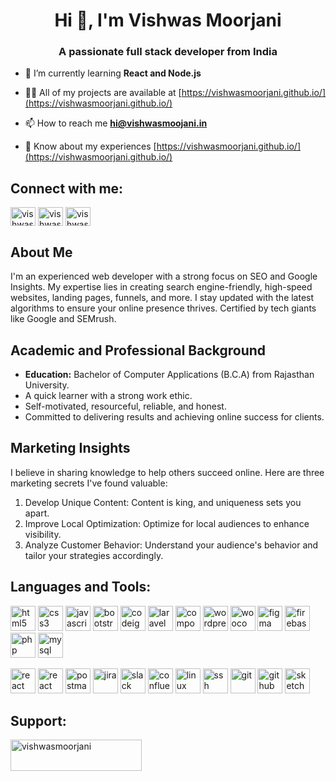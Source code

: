 <h1 align="center">Hi 👋, I'm Vishwas Moorjani</h1>
<h3 align="center">A passionate full stack developer from India</h3>

- 🌱 I’m currently learning **React and Node.js**

- 👨‍💻 All of my projects are available at [https://vishwasmoorjani.github.io/](https://vishwasmoorjani.github.io/)

- 📫 How to reach me **hi@vishwasmoojani.in**

- 📄 Know about my experiences [https://vishwasmoorjani.github.io/](https://vishwasmoorjani.github.io/)

## Connect with me:
<p align="left">
<a href="https://www.linkedin.com/in/vishwas-moorjani/" target="blank"><img align="center" src="https://cdn.jsdelivr.net/gh/devicons/devicon/icons/linkedin/linkedin-original.svg" alt="vishwasmoorjani" height="30" width="40" /></a>
<a href="https://twitter.com/vishwasmoorjani" target="blank"><img align="center" src="https://cdn.jsdelivr.net/gh/devicons/devicon/icons/twitter/twitter-original.svg" alt="vishwasmoorjani" height="30" width="40" /></a>
<a href="https://www.instagram.com/vishwasmoorjani/" target="blank"><img align="center" src="https://skillicons.dev/icons?i=instagram" alt="vishwasmoorjani" height="30" width="40" /></a>
</p>

## About Me

I'm an experienced web developer with a strong focus on SEO and Google Insights. My expertise lies in creating search engine-friendly, high-speed websites, landing pages, funnels, and more. I stay updated with the latest algorithms to ensure your online presence thrives. Certified by tech giants like Google and SEMrush.

## Academic and Professional Background

- **Education:** Bachelor of Computer Applications (B.C.A) from Rajasthan University.
- A quick learner with a strong work ethic.
- Self-motivated, resourceful, reliable, and honest.
- Committed to delivering results and achieving online success for clients.

## Marketing Insights

I believe in sharing knowledge to help others succeed online. Here are three marketing secrets I've found valuable:

1. Develop Unique Content: Content is king, and uniqueness sets you apart.
2. Improve Local Optimization: Optimize for local audiences to enhance visibility.
3. Analyze Customer Behavior: Understand your audience's behavior and tailor your strategies accordingly.


## Languages and Tools:
<p align="left"> 
    <img src="https://cdn.jsdelivr.net/gh/devicons/devicon/icons/html5/html5-original.svg" alt="html5" width="40" height="40"/>  
    <img src="https://cdn.jsdelivr.net/gh/devicons/devicon/icons/css3/css3-original.svg" alt="css3" width="40" height="40"/>  
    <img src="https://cdn.jsdelivr.net/gh/devicons/devicon/icons/javascript/javascript-original.svg" alt="javascript" width="40" height="40"/>  
    <img src="https://cdn.jsdelivr.net/gh/devicons/devicon/icons/bootstrap/bootstrap-original.svg" alt="bootstrap" width="40" height="40"/>  
    <img src="https://cdn.worldvectorlogo.com/logos/codeigniter.svg" alt="codeigniter" width="40" height="40"/> 
    <img src="https://skillicons.dev/icons?i=laravel" alt="laravel" width="40" height="40"/> 
    <img src="https://cdn.jsdelivr.net/gh/devicons/devicon/icons/composer/composer-original.svg" alt="composer" width="40" height="40"/> 
    <img src="https://cdn.jsdelivr.net/gh/devicons/devicon/icons/wordpress/wordpress-original.svg" alt="wordpress" width="40" height="40"/> 
    <img src="https://cdn.jsdelivr.net/gh/devicons/devicon/icons/woocommerce/woocommerce-original.svg" alt="woocommerce" width="40" height="40"/> 
    <img src="https://www.vectorlogo.zone/logos/figma/figma-icon.svg" alt="figma" width="40" height="40"/>  
    <img src="https://www.vectorlogo.zone/logos/firebase/firebase-icon.svg" alt="firebase" width="40" height="40"/>  
    <img src="https://cdn.jsdelivr.net/gh/devicons/devicon/icons/php/php-original.svg" alt="php" width="40" height="40"/>
    <img src="https://cdn.jsdelivr.net/gh/devicons/devicon/icons/mysql/mysql-original.svg" alt="mysql" width="40" height="40"/>
</p>
<p align="left">
    <img src="https://cdn.jsdelivr.net/gh/devicons/devicon/icons/react/react-original.svg" alt="react" width="40" height="40"/>
    <img src="https://cdn.jsdelivr.net/gh/devicons/devicon/icons/nodejs/nodejs-original.svg" alt="react" width="40" height="40"/>
    <img src="https://www.vectorlogo.zone/logos/getpostman/getpostman-icon.svg" alt="postman" width="40" height="40"/>
    <img src="https://cdn.jsdelivr.net/gh/devicons/devicon/icons/jira/jira-original.svg" alt="jira" width="40" height="40"/>  
    <img src="https://cdn.jsdelivr.net/gh/devicons/devicon/icons/slack/slack-original.svg" alt="slack" width="40" height="40"/>  
    <img src="https://cdn.jsdelivr.net/gh/devicons/devicon/icons/confluence/confluence-original.svg" alt="confluence" width="40" height="40"/>  
    <img src="https://cdn.jsdelivr.net/gh/devicons/devicon/icons/linux/linux-original.svg" alt="linux" width="40" height="40"/>  
    <img src="https://cdn.jsdelivr.net/gh/devicons/devicon/icons/ssh/ssh-original.svg" alt="ssh" width="40" height="40"/>  
    <img src="https://www.vectorlogo.zone/logos/git-scm/git-scm-icon.svg" alt="git" width="40" height="40"/>  
    <img src="https://skillicons.dev/icons?i=github" alt="github" width="40" height="40"/>  
    <img src="https://www.vectorlogo.zone/logos/sketchapp/sketchapp-icon.svg" alt="sketch" width="40" height="40"/>

</p>

## Support:
<p><a href="https://www.buymeacoffee.com/vishwasmoorjani"> <img align="left" src="https://cdn.buymeacoffee.com/buttons/v2/default-yellow.png" height="50" width="210" alt="vishwasmoorjani" /></a></p><br><br>

<!--
**VishwasMoorjani/VishwasMoorjani** is a ✨ _special_ ✨ repository because its `README.md` (this file) appears on your GitHub profile.

Here are some ideas to get you started:

- 🔭 I’m currently working on ...
- 🌱 I’m currently learning ...
- 👯 I’m looking to collaborate on ...
- 🤔 I’m looking for help with ...
- 💬 Ask me about ...
- 📫 How to reach me: ...
- 😄 Pronouns: ...
- ⚡ Fun fact: ...
-->
